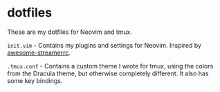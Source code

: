 # dotfiles

These are my dotfiles for Neovim and tmux.

`init.vim` - Contains my plugins and settings for Neovim. Inspired by [awesome-streamerrc](https://github.com/awesome-streamers/awesome-streamerrc).

`.tmux.conf` - Contains a custom theme I wrote for tmux, using the colors from the Dracula theme, but otherwise completely different. It also has some key bindings.
